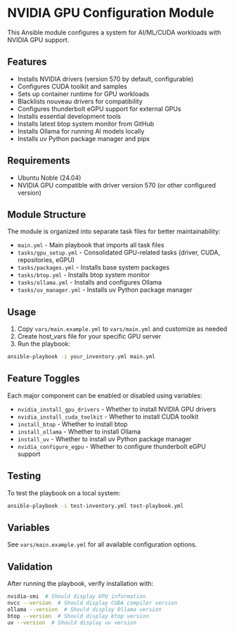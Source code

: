 # NVIDIA GPU Configuration Module

This Ansible module configures a system for AI/ML/CUDA workloads with NVIDIA GPU support.

## Features

- Installs NVIDIA drivers (version 570 by default, configurable)
- Configures CUDA toolkit and samples
- Sets up container runtime for GPU workloads
- Blacklists nouveau drivers for compatibility
- Configures thunderbolt eGPU support for external GPUs
- Installs essential development tools
- Installs latest btop system monitor from GitHub
- Installs Ollama for running AI models locally
- Installs uv Python package manager and pipx

## Requirements

- Ubuntu Noble (24.04)
- NVIDIA GPU compatible with driver version 570 (or other configured version)

## Module Structure

The module is organized into separate task files for better maintainability:

- `main.yml` - Main playbook that imports all task files
- `tasks/gpu_setup.yml` - Consolidated GPU-related tasks (driver, CUDA, repositories, eGPU)
- `tasks/packages.yml` - Installs base system packages
- `tasks/btop.yml` - Installs btop system monitor
- `tasks/ollama.yml` - Installs and configures Ollama
- `tasks/uv_manager.yml` - Installs uv Python package manager

## Usage

1. Copy `vars/main.example.yml` to `vars/main.yml` and customize as needed
2. Create host_vars file for your specific GPU server
3. Run the playbook:

```bash
ansible-playbook -i your_inventory.yml main.yml
```

## Feature Toggles

Each major component can be enabled or disabled using variables:

- `nvidia_install_gpu_drivers` - Whether to install NVIDIA GPU drivers
- `nvidia_install_cuda_toolkit` - Whether to install CUDA toolkit
- `install_btop` - Whether to install btop
- `install_ollama` - Whether to install Ollama
- `install_uv` - Whether to install uv Python package manager
- `nvidia_configure_egpu` - Whether to configure thunderbolt eGPU support

## Testing

To test the playbook on a local system:

```bash
ansible-playbook -i test-inventory.yml test-playbook.yml
```

## Variables

See `vars/main.example.yml` for all available configuration options.

## Validation

After running the playbook, verify installation with:

```bash
nvidia-smi  # Should display GPU information
nvcc --version  # Should display CUDA compiler version
ollama --version  # Should display Ollama version
btop --version  # Should display btop version
uv --version  # Should display uv version
```
